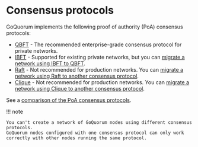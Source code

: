 # Consensus protocols

GoQuorum implements the following proof of authority (PoA) consensus protocols:

* [QBFT](../../configure-and-manage/configure/consensus-protocols/qbft.md) - The recommended enterprise-grade
  consensus protocol for private networks.
* [IBFT](../../configure-and-manage/configure/consensus-protocols/ibft.md) - Supported for existing private networks,
  but you can [migrate a network using IBFT to QBFT](../../configure-and-manage/configure/consensus-protocols/qbft.md#migrate-from-ibft-to-qbft).
* [Raft](../../configure-and-manage/configure/consensus-protocols/raft.md) - Not recommended for production networks.
  You can [migrate a network using Raft to another consensus protocol](../../configure-and-manage/configure/consensus-protocols/raft.md#migrate-from-raft-to-another-consensus-protocol).
* [Clique](../../configure-and-manage/configure/consensus-protocols/clique.md) - Not recommended for production networks.
  You can [migrate a network using Clique to another consensus protocol](../../configure-and-manage/configure/consensus-protocols/clique.md#migrate-from-clique-to-another-consensus-protocol).

See a [comparison of the PoA consensus protocols](comparing-poa.md).

!!! note

    You can't create a network of GoQuorum nodes using different consensus protocols.
    GoQuorum nodes configured with one consensus protocol can only work correctly with other nodes running the same protocol.
